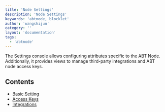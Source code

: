 ```yaml
---
title: 'Node Settings'
description: 'Node Settings'
keywords: 'abtnode, blocklet'
author: 'wangshijun'
category: ''
layout: 'documentation'
tags:
  - 'abtnode'
---
```


The Settings console allows configuring attributes specific to the ABT Node. Additionally, it provides views to manage third-party integrations and ABT node access keys.

## Contents

- [Basic Setting](./node-attributes)
- [Access Keys](./access-keys)
- [Integrations](./integrations)
